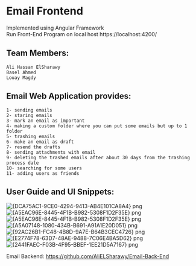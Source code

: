 # Email Frontend
Implemented using Angular Framework \
Run Front-End Program on local host https://localhost:4200/

## Team Members:
    Ali Hassan ElSharawy
    Basel Ahmed
    Louay Magdy

## Email Web Application provides:

    1- sending emails
    2- staring emails
    3- mark an email as important
    4- making a custom folder where you can put some emails but up to 1 folder
    5- trashing emails
    6- make an email as draft
    7- resend the drafts
    8- sending attachments with email
    9- deleting the trashed emails after about 30 days from the trashing process date
    10- searching for some users
    11- adding users as friends
    
## User Guide and UI Snippets:
![{DCA75AC1-9CE0-4294-9413-AB4E101CA8A4} png](https://user-images.githubusercontent.com/95590176/215337335-b3f4665a-0b28-46ee-8fb6-cd09ef41d4d5.jpg)
![{A5EAC96E-8445-4F1B-B982-5308F1D2F35E} png](https://user-images.githubusercontent.com/95590176/215337345-48d5cae5-9e42-428f-92c6-f1dcdbcf0925.jpg)
![{A5EAC96E-8445-4F1B-B982-5308F1D2F35E} png](https://user-images.githubusercontent.com/95590176/215337499-801f8551-6ddf-40a9-8b41-d33d46dc3b02.jpg)
![{A5A07148-1080-434B-B691-A91A1E20D051} png](https://user-images.githubusercontent.com/95590176/215337511-541414d2-4d7b-4828-bc96-c470e34cf186.jpg)
![{92AC26B1-FC48-4B8D-9A7E-B64B3CEC4726} png](https://user-images.githubusercontent.com/95590176/215337575-219e2e22-b833-4a9f-9ac1-972a717c84bd.jpg)
![{E2774F78-63D7-48AE-9488-7C06E4BA5D62} png](https://user-images.githubusercontent.com/95590176/215337734-68b7da6b-f685-493e-a3e9-436c74465007.jpg)
![{2441FAEC-F03B-4F95-BBEF-1EE21D5A7167} png](https://user-images.githubusercontent.com/95590176/215337740-ad482cc3-b9d0-4bcc-a921-db1b34dd5476.jpg)


Email Backend: https://github.com/AliELSharawy/Email-Back-End
